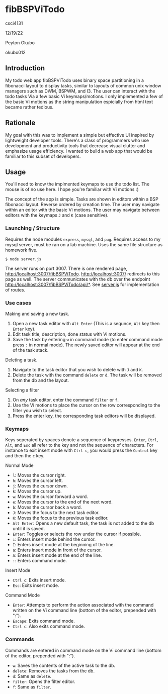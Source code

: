 # fibBSPViTodo

csci4131

12/19/22

Peyton Okubo

okubo012

## Introduction
My todo web app fibBSPViTodo uses binary space partitioning in a fibonacci layout to display tasks, similar to layouts of common unix window managers such as DWM, BSPWM, and I3. The user can interact with the todo tasks Via a few basic Vi keymaps/motions. I only implemented a few of the basic Vi motions as the string manipulation espicially from html text became rather tedious.


## Rationale
My goal with this was to implement a simple but effective UI inspired by lightweight developer tools. There's a class of programmers who use development and productivity tools that decrease visual clutter and emphasize usage efficiency. I wanted to build a web app that would be familiar to this subset of developers.


## Usage
You'll need to know the implmented keymaps to use the todo list. The mouse is of no use here. I hope you're familiar with Vi motions :)

The concept of the app is simple. Tasks are shown in editors within a BSP fibonacci layout. Reverse ordered by creation time. The user may navigate within an editor with the basic Vi motions. The user may navigate between editors with the keymaps `J` and `K` (case sensitive).

### Launching / Structure
Requires the node modules `express`, `mysql`, and `pug`. Requires access to my mysql server, must be ran on a lab machine. Uses the same file structure as homework five.
```
$ node server.js
```
The server runs on port 3007. There is one rendered page, [http://localhost:3007/fibBSPViTodo](http://localhost:3007/fibBSPViTodo). [http://localhost:3007/](http://localhost:3007/) redirects to this page as well. The server communicates with the db over the endpoint [http://localhost:3007/fibBSPViTodo/api/\*](http://localhost:3007/fibBSPViTodo/api/). See [server.js](server.js) for implementation of routes.

### Use cases
Making and saving a new task.
1. Open a new task editor with `Alt Enter` (This is a sequnce, `Alt` key then `Enter` key).
2. Edit task title, description, done status with Vi motions.
3. Save the task by entering `w` in command mode (to enter command mode press `:` in normal mode). The newly saved editor will appear at the end of the task stack.

Deleting a task.
1. Navigate to the task editor that you wish to delete with `J` and `K`.
2. Delete the task with the command `delete` or `d`. The task will be removed from the db and the layout.

Selecting a filter
1. On *any* task editor, enter the command `filter` or `f`.
2. Use the Vi motions to place the cursor on the row corresponding to the filter you wish to select.
3. Press the enter key, the corresponding task editors will be displayed.

### Keymaps
Keys seperated by spaces denote a sequence of keypresses. `Enter`, `Ctrl`, `Alt`, and `Esc` all refer to the key and not the sequence of characters. For instance to exit insert mode with `Ctrl c`, you would press the `Control` key and then the `c` key.

Normal Mode
* `l`: Moves the cursor right.
* `h`: Moves the cursor left.
* `j`: Moves the cursor down.
* `k`: Moves the cursor up.
* `w`: Moves the cursor forward a word.
* `e`: Moves the cursor to the end of the next word.
* `b`: Moves the cursor back a word.
* `J`: Moves the focus to the next task editor.
* `K`: Moves the focus to the previous task editor.
* `Alt Enter`: Opens a new default task, the task is not added to the db until it is saved.
* `Enter`: Toggles or selects the row under the cursor if possible.
* `i`: Enters insert mode behind the cursor.
* `I`: Enters insert mode at the beginning of the line.
* `a`: Enters insert mode in front of the cursor.
* `A`: Enters insert mode at the end of the line.
* `:`: Enters command mode.

Insert Mode
* `Ctrl c`: Exits insert mode.
* `Esc`: Exits insert mode.

Command Mode
* `Enter`: Attempts to perform the action associated with the command written on the Vi command line (bottom of the editor, prepended with ":").
* `Escape`: Exits command mode.
* `Ctrl c`: Also exits command mode.

### Commands
Commands are entered in command mode on the Vi command line (bottom of the editor, prepended with ":").
* `w`: Saves the contents of the active task to the db.
* `delete`: Removes the tasks from the db.
* `d`: Same as `delete`.
* `filter`: Opens the filter editor.
* `f`: Same as `filter`.
